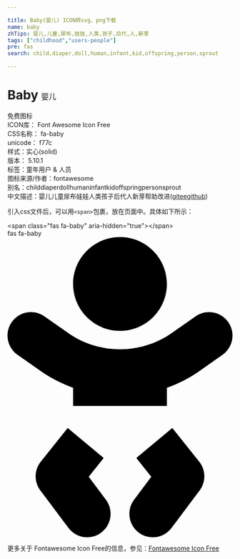 ```yaml
---

title: Baby(婴儿) ICON转svg、png下载
name: baby
zhTips: 婴儿,儿童,尿布,娃娃,人类,孩子,后代,人,新芽
tags: ["childhood","users-people"]
pre: fas
search: child,diaper,doll,human,infant,kid,offspring,person,sprout

---
```


# Baby  <small style="font-size: 60%;font-weight: 100">婴儿</small>


<div class="detail-page">
<p>
<span><span class="badge-success badge">免费图标</span> </span>
<br/>
<span>
ICON库：
<span class="badge-secondary badge">Font Awesome Icon Free</span> 
</span>
<br/>
<span>
CSS名称：
<span class="badge-secondary badge">fa-baby</span> 
</span>
<br/>
<span>
unicode：
<span class="badge-secondary badge">f77c</span> 
<copy-btn content='f77c' btn-title=""></copy-btn>
<copy-btn :content='String.fromCodePoint(parseInt("f77c", 16))' btn-title="复制U"></copy-btn>
</span><br/><span>样式：<span class="badge-light badge">实心(solid)</span></span>
<br/>
<span>
版本：
<span class="badge-secondary badge">5.10.1</span> 
</span><br/><span>标签：<span class="badge-light badge"><router-link to="/tags/childhood.html">童年</router-link></span><span class="badge-light badge"><router-link to="/tags/users-people.html">用户 & 人员</router-link></span></span>
<br/>
<span>图标来源/作者：<span class="badge-light badge">fontawesome</span></span> 
<br/>
<span>别名：<span class="badge-light badge">child</span><span class="badge-light badge">diaper</span><span class="badge-light badge">doll</span><span class="badge-light badge">human</span><span class="badge-light badge">infant</span><span class="badge-light badge">kid</span><span class="badge-light badge">offspring</span><span class="badge-light badge">person</span><span class="badge-light badge">sprout</span></span><br/><span class="zh-detail">中文描述：<span class="badge-primary badge">婴儿</span><span class="badge-primary badge">儿童</span><span class="badge-primary badge">尿布</span><span class="badge-primary badge">娃娃</span><span class="badge-primary badge">人类</span><span class="badge-primary badge">孩子</span><span class="badge-primary badge">后代</span><span class="badge-primary badge">人</span><span class="badge-primary badge">新芽</span><span class="help-link"><span>帮助改进</span>(<a href="https://gitee.com/liuwave/icon-helper/edit/master/json/fontawesome/solid/baby.json" target="_blank" rel="noopener noreferrer">gitee</a><a href="https://github.com/liuwave/icon-helper/edit/master/json/fontawesome/solid/baby.json" target="_blank" rel="noopener noreferrer">github</a></span>)</span><br/>
</p>
</div>
<div class="alert alert-dark">
  <i class="fas fa-baby fa-xs"></i>
  <i class="fas fa-baby fa-sm"></i>
  <i class="fas fa-baby fa-lg"></i>
  <i class="fas fa-baby fa-2x"></i>
  <i class="fas fa-baby fa-3x"></i>
  <i class="fas fa-baby fa-5x"></i>
  <i class="fas fa-baby fa-7x"></i>
</div>
<div>
  <p>引入css文件后，可以用<code>&lt;span&gt;</code>包裹，放在页面中。具体如下所示：    
  </p>
  <div class="alert alert-primary" style="font-size: 14px">
    &lt;span class="fas fa-baby" aria-hidden="true"&gt;&lt;/span&gt;
    <copy-btn content='<span class="fas fa-baby" aria-hidden="true"></span>'></copy-btn>
  </div>
  <div class="alert alert-secondary">
    <i class="fas fa-baby"
    style="font-size: 24px"
    aria-hidden="true"></i> fas fa-baby
    <copy-btn content="fas fa-baby" btn-title="复制图标名称"></copy-btn>
  </div>
</div>
<div id="svg" class="svg-wrap">
<svg xmlns="http://www.w3.org/2000/svg" viewBox="0 0 384 512"><path d="M192 160c44.2 0 80-35.8 80-80S236.2 0 192 0s-80 35.8-80 80 35.8 80 80 80zm-53.4 248.8l25.6-32-61.5-51.2L56.8 383c-11.4 14.2-11.7 34.4-.8 49l48 64c7.9 10.5 19.9 16 32 16 8.3 0 16.8-2.6 24-8 17.7-13.2 21.2-38.3 8-56l-29.4-39.2zm142.7-83.2l-61.5 51.2 25.6 32L216 448c-13.2 17.7-9.7 42.8 8 56 7.2 5.4 15.6 8 24 8 12.2 0 24.2-5.5 32-16l48-64c10.9-14.6 10.6-34.8-.8-49l-45.9-57.4zM376.7 145c-12.7-18.1-37.6-22.4-55.7-9.8l-40.6 28.5c-52.7 37-124.2 37-176.8 0L63 135.3C44.9 122.6 20 127 7.3 145-5.4 163.1-1 188 17 200.7l40.6 28.5c17 11.9 35.4 20.9 54.4 27.9V288h160v-30.8c19-7 37.4-16 54.4-27.9l40.6-28.5c18.1-12.8 22.4-37.7 9.7-55.8z"/></svg>
</div>
<detail full-name='fa-baby'></detail>
    
<div><p>更多关于  Fontawesome Icon Free的信息，参见：<a target="_blank" href="https://iconhelper.cn/fontawesome.html">Fontawesome Icon Free</a>
</p></div>
